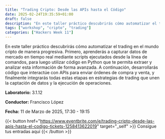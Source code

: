 ```yaml
---
title: "Trading Cripto: Desde las APIs hasta el Código"
date: 2025-02-24T19:35:59+01:00
draft: false
description: "En este taller práctico descubrirás cómo automatizar el trading en el mundo cripto de manera progresiva."
tags: ["workshop", "cripto", "trading"]
categories: ["Hackers Week 11"]
---
```


En este taller práctico descubrirás cómo automatizar el trading en el mundo cripto de manera progresiva. Primero, aprenderás a capturar datos de mercado en tiempo real mediante scripts ejecutados desde la línea de comandos, para luego utilizar código en Python que te permita extraer y analizar esta información de forma avanzada. A continuación, desarrollarás código que interactúe con APIs para enviar órdenes de compra y venta, y finalmente integrarás todas estas etapas en estrategias de trading que unen la captación de datos y la ejecución de operaciones.

**Laboratorio:** 3.1.12

**Conductor:** Francisco López

**Fecha:** 11 de Marzo de 2025, 17:30 - 19:15

{{< button href="https://www.eventbrite.com/e/trading-cripto-desde-las-apis-hasta-el-codigo-tickets-1258413622019" target="_self" >}}
Consigue tus entradas aquí
{{< /button >}}
